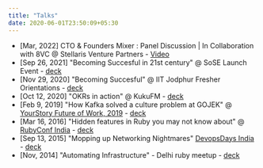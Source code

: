 ```yaml
---
title: "Talks"
date: 2020-06-01T23:50:09+05:30
---
```


* [Mar, 2022] CTO & Founders Mixer : Panel Discussion | In Collaboration with 8VC @ Stellaris Venture Partners - [Video](https://youtu.be/pOqoVSikpd8)
* [Sep 26, 2021] "Becoming Succesful in 21st century" @ SoSE Launch Event - [deck](https://docs.google.com/presentation/d/1m7xBxkaePcfzOQin9FmNhWXNQQnkZT0f1lI68Mt_wZk/edit?usp=sharing)
* [Nov 29, 2020] "Becoming Succesful" @ IIT Jodphur Fresher Orientations - [deck](https://docs.google.com/presentation/d/1ngjLpxHxS_eMMBPE9jHir2e_rQpvAZFCbxHdfH37hhc/edit?usp=sharing)
* [Oct 12, 2020] "OKRs in action" @ KukuFM -
[deck](https://docs.google.com/presentation/d/1qRYbEUyIyz6TFbaFofDnvY1SMT9N45bhmWXOKNtNciU/edit?usp=sharing)
* [Feb 9, 2019] "How Kafka solved a culture problem at GOJEK" @
[YourStory Future of Work, 2019](https://events.yourstory.com/fow) -
[deck](https://drive.google.com/file/d/1L_FukDHnoz03j6BPio_yNelj4nwmGirM/view?usp=sharing)
* [Mar 16, 2016] "Hidden features in Ruby you may not know about" @ [RubyConf India](https://2016.rubyconfindia.org/talk-schedule/) - [deck](https://drive.google.com/file/d/1AMwiYDRAXuWrnIFl8WuVwUouOVqW2QuR/view?usp=sharing)
* [Sep 13, 2015] "Mopping up Networking Nightmares"  [DevopsDays India](https://devopsdays.org/events/2015-bangalore/welcome/) - [deck](https://drive.google.com/file/d/1L_FukDHnoz03j6BPio_yNelj4nwmGirM/view?usp=sharing)
* [Nov, 2014] "Automating Infrastructure" - Delhi ruby meetup -
[deck](https://drive.google.com/file/d/1AMwiYDRAXuWrnIFl8WuVwUouOVqW2QuR/view?usp=sharing)
